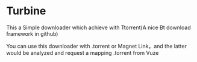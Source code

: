 # Turbine
This a Simple downloader which achieve with Ttorrent(A nice Bt download framework in github)

You can use this downloader with .torrent or Magnet Link，and the latter would be analyzed and request a mapping .torrent from Vuze